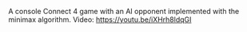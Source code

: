 A console Connect 4 game with an AI opponent implemented with the minimax algorithm.
Video: https://youtu.be/iXHrh8ldqGI
